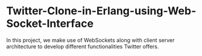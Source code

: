 # Twitter-Clone-in-Erlang-using-Web-Socket-Interface

In this project, we make use of WebSockets along with client server architecture to
develop different functionalities Twitter offers.
